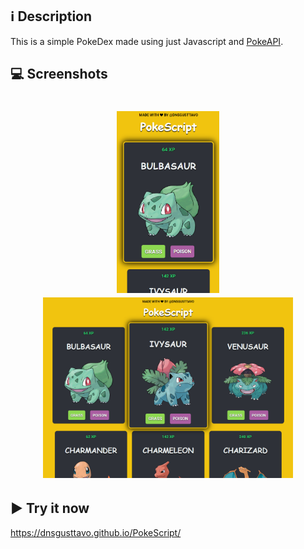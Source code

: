 ## ℹ️ Description
This is a simple PokeDex made using just Javascript and [PokeAPI](https://pokeapi.co/).

## 💻 Screenshots

<h1 align="center">
    <img src="/readme-imgs/2.png" width="164px"/>
    <img src="/readme-imgs/1.png" width="400px"/>
</h1>

## ▶ Try it now
https://dnsgusttavo.github.io/PokeScript/


